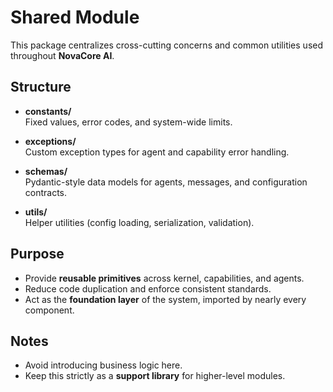 # Shared Module

This package centralizes cross-cutting concerns and common utilities used throughout **NovaCore AI**.

## Structure

- **constants/**  
  Fixed values, error codes, and system-wide limits.

- **exceptions/**  
  Custom exception types for agent and capability error handling.

- **schemas/**  
  Pydantic-style data models for agents, messages, and configuration contracts.

- **utils/**  
  Helper utilities (config loading, serialization, validation).

## Purpose

- Provide **reusable primitives** across kernel, capabilities, and agents.
- Reduce code duplication and enforce consistent standards.
- Act as the **foundation layer** of the system, imported by nearly every component.

## Notes

- Avoid introducing business logic here.  
- Keep this strictly as a **support library** for higher-level modules.
